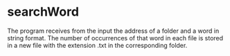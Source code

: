 # searchWord
The program receives from the input the address of a folder and a word in string format.
The number of occurrences of that word in each file is stored in a new file with the extension .txt in the corresponding folder.
